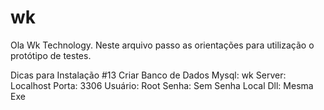 # wk

Ola Wk Technology.
Neste arquivo passo as orientações para utilização o protótipo de testes.

Dicas para Instalação #13
Criar Banco de Dados Mysql: wk
Server: Localhost
Porta: 3306
Usuário: Root
Senha: Sem Senha
Local Dll: Mesma Exe
